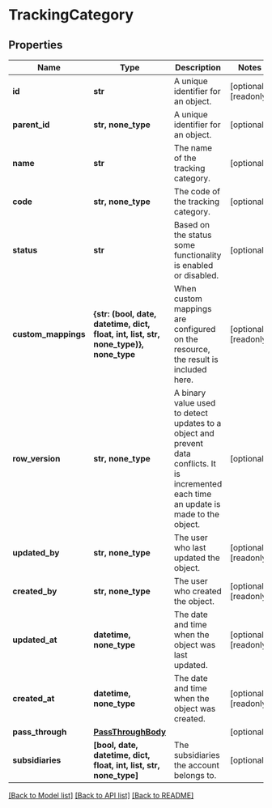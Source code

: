 # TrackingCategory


## Properties
Name | Type | Description | Notes
------------ | ------------- | ------------- | -------------
**id** | **str** | A unique identifier for an object. | [optional] [readonly] 
**parent_id** | **str, none_type** | A unique identifier for an object. | [optional] 
**name** | **str** | The name of the tracking category. | [optional] 
**code** | **str, none_type** | The code of the tracking category. | [optional] 
**status** | **str** | Based on the status some functionality is enabled or disabled. | [optional] 
**custom_mappings** | **{str: (bool, date, datetime, dict, float, int, list, str, none_type)}, none_type** | When custom mappings are configured on the resource, the result is included here. | [optional] [readonly] 
**row_version** | **str, none_type** | A binary value used to detect updates to a object and prevent data conflicts. It is incremented each time an update is made to the object. | [optional] 
**updated_by** | **str, none_type** | The user who last updated the object. | [optional] [readonly] 
**created_by** | **str, none_type** | The user who created the object. | [optional] [readonly] 
**updated_at** | **datetime, none_type** | The date and time when the object was last updated. | [optional] [readonly] 
**created_at** | **datetime, none_type** | The date and time when the object was created. | [optional] [readonly] 
**pass_through** | [**PassThroughBody**](PassThroughBody.md) |  | [optional] 
**subsidiaries** | **[bool, date, datetime, dict, float, int, list, str, none_type]** | The subsidiaries the account belongs to. | [optional] 

[[Back to Model list]](../../README.md#documentation-for-models) [[Back to API list]](../../README.md#documentation-for-api-endpoints) [[Back to README]](../../README.md)


